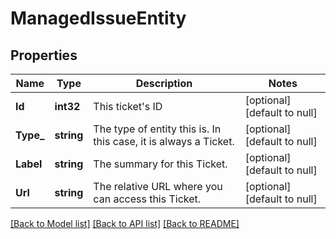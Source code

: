 # ManagedIssueEntity

## Properties
Name | Type | Description | Notes
------------ | ------------- | ------------- | -------------
**Id** | **int32** | This ticket&#x27;s ID  | [optional] [default to null]
**Type_** | **string** | The type of entity this is. In this case, it is always a Ticket.  | [optional] [default to null]
**Label** | **string** | The summary for this Ticket.  | [optional] [default to null]
**Url** | **string** | The relative URL where you can access this Ticket.  | [optional] [default to null]

[[Back to Model list]](../README.md#documentation-for-models) [[Back to API list]](../README.md#documentation-for-api-endpoints) [[Back to README]](../README.md)

